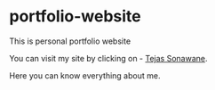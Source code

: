 # portfolio-website
This is personal portfolio website

You can visit my site by clicking on - [Tejas Sonawane](https://portfolio-website-kappa-eight.vercel.app/).

Here you can know everything about me.
